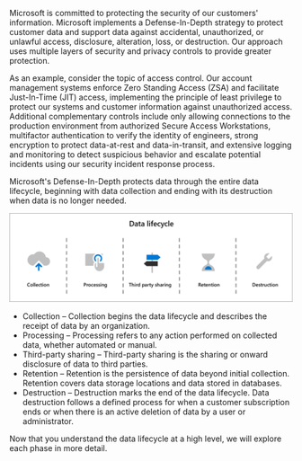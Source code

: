 Microsoft is committed to protecting the security of our customers' information. Microsoft implements a Defense-In-Depth strategy to protect customer data and support data against accidental, unauthorized, or unlawful access, disclosure, alteration, loss, or destruction. Our approach uses multiple layers of security and privacy controls to provide greater protection.

As an example, consider the topic of access control. Our account management systems enforce Zero Standing Access (ZSA) and facilitate Just-In-Time (JIT) access, implementing the principle of least privilege to protect our systems and customer information against unauthorized access. Additional complementary controls include only allowing connections to the production environment from authorized Secure Access Workstations, multifactor authentication to verify the identity of engineers, strong encryption to protect data-at-rest and data-in-transit, and extensive logging and monitoring to detect suspicious behavior and escalate potential incidents using our security incident response process.

Microsoft's Defense-In-Depth protects data through the entire data lifecycle, beginning with data collection and ending with its destruction when data is no longer needed.

![data lifecycle workflow - starting from collection, processing, third party sharing, retention, and destruction](../media/data-lifecycle.png)

- Collection – Collection begins the data lifecycle and describes the receipt of data by an organization.
- Processing – Processing refers to any action performed on collected data, whether automated or manual.
- Third-party sharing – Third-party sharing is the sharing or onward disclosure of data to third parties.
- Retention – Retention is the persistence of data beyond initial collection. Retention covers data storage locations and data stored in databases.
- Destruction – Destruction marks the end of the data lifecycle. Data destruction follows a defined process for when a customer subscription ends or when there is an active deletion of data by a user or administrator.

Now that you understand the data lifecycle at a high level, we will explore each phase in more detail.
